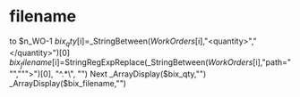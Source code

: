 # filename
 to $n_WO-1     $bix_qty[$i]=_StringBetween($WorkOrders[$i],"&lt;quantity>","&lt;/quantity>")[0]     $bix_filename[$i]=StringRegExpReplace(_StringBetween($WorkOrders[$i],"path=""",""">")[0], "^.*\\", "") Next  _ArrayDisplay($bix_qty,"") _ArrayDisplay($bix_filename,"")
